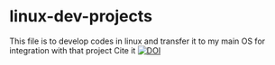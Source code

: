 # linux-dev-projects
This file is to develop codes in linux and transfer it to my main OS for integration with that project
Cite it [![DOI](https://zenodo.org/badge/39905750.svg)](https://zenodo.org/badge/latestdoi/39905750)

